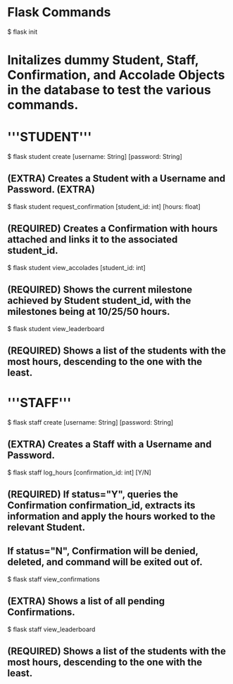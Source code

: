 # Flask Commands
$ flask init
# Initalizes dummy Student, Staff, Confirmation, and Accolade Objects in the database to test the various commands.

# '''STUDENT'''
$ flask student create [username: String] [password: String]
## (EXTRA) Creates a Student with a Username and Password. (EXTRA)

$ flask student request_confirmation [student_id: int] [hours: float]
## (REQUIRED) Creates a Confirmation with hours attached and links it to the associated student_id.

$ flask student view_accolades [student_id: int]
## (REQUIRED) Shows the current milestone achieved by Student student_id, with the milestones being at 10/25/50 hours.

$ flask student view_leaderboard
## (REQUIRED) Shows a list of the students with the most hours, descending to the one with the least.

# '''STAFF'''
$ flask staff create [username: String] [password: String]
## (EXTRA) Creates a Staff with a Username and Password.

$ flask staff log_hours [confirmation_id: int] [Y/N]
## (REQUIRED) If status="Y", queries the Confirmation confirmation_id, extracts its information and apply the hours worked to the relevant Student.
## If status="N", Confirmation will be denied, deleted, and command will be exited out of.

$ flask staff view_confirmations
## (EXTRA) Shows a list of all pending Confirmations.

$ flask staff view_leaderboard
## (REQUIRED) Shows a list of the students with the most hours, descending to the one with the least.
